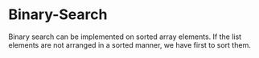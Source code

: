 # Binary-Search
Binary search can be implemented on sorted array elements. If the list elements are not arranged in a sorted manner, we have first to sort them.
